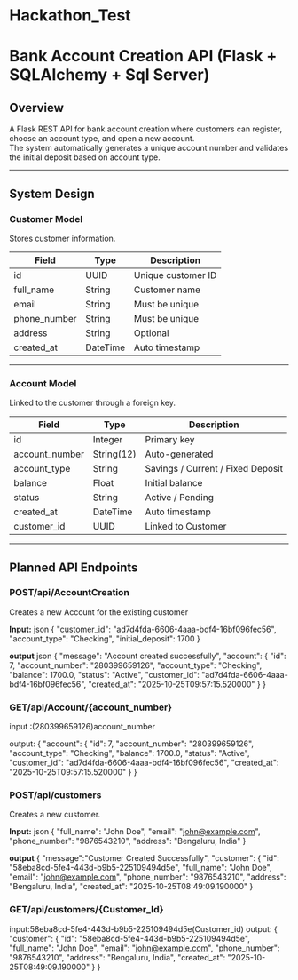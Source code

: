 # Hackathon_Test


# Bank Account Creation API (Flask + SQLAlchemy + Sql Server)

## Overview
A Flask REST API for bank account creation where customers can register, choose an account type, and open a new account.  
The system automatically generates a unique account number and validates the initial deposit based on account type.

---

## System Design

### Customer Model
Stores customer information.  

| Field | Type | Description |
|-------|------|-------------|
| id | UUID | Unique customer ID | Primary Key
| full_name | String | Customer name |
| email | String | Must be unique |
| phone_number | String | Must be unique |
| address | String | Optional |
| created_at | DateTime | Auto timestamp |

---

### Account Model
Linked to the customer through a foreign key.  

| Field | Type | Description |
|-------|------|-------------|
| id | Integer | Primary key |
| account_number | String(12) | Auto-generated |
| account_type | String | Savings / Current / Fixed Deposit |
| balance | Float | Initial balance |
| status | String | Active / Pending |
| created_at | DateTime | Auto timestamp |
| customer_id | UUID | Linked to Customer |

---

## Planned API Endpoints

### POST/api/AccountCreation
Creates a new Account for the existing customer

**Input:**
json
{
  "customer_id": "ad7d4fda-6606-4aaa-bdf4-16bf096fec56",
  "account_type": "Checking",
  "initial_deposit": 1700
}

**output**
json
{
    "message": "Account created successfully",
    "account": {
        "id": 7,
        "account_number": "280399659126",
        "account_type": "Checking",
        "balance": 1700.0,
        "status": "Active",
        "customer_id": "ad7d4fda-6606-4aaa-bdf4-16bf096fec56",
        "created_at": "2025-10-25T09:57:15.520000"
    }
}

### GET/api/Account/{account_number}

input :(280399659126)account_number 

output:
{
 "account": {
        "id": 7,
        "account_number": "280399659126",
        "account_type": "Checking",
        "balance": 1700.0,
        "status": "Active",
        "customer_id": "ad7d4fda-6606-4aaa-bdf4-16bf096fec56",
        "created_at": "2025-10-25T09:57:15.520000"
    }
}

### POST/api/customers
Creates a new customer. 

**Input:**
json
{
  "full_name": "John Doe",
  "email": "john@example.com",
  "phone_number": "9876543210",
  "address": "Bengaluru, India"
}

**output**
{
    "message":"Customer Created Successfully",
    "customer": {
        "id": "58eba8cd-5fe4-443d-b9b5-225109494d5e",
        "full_name": "John Doe",
        "email": "john@example.com",
        "phone_number": "9876543210",
        "address": "Bengaluru, India",
        "created_at": "2025-10-25T08:49:09.190000"
    }

    
### GET/api/customers/{Customer_Id}
input:58eba8cd-5fe4-443d-b9b5-225109494d5e(Customer_id)
output:
{ "customer": {
        "id": "58eba8cd-5fe4-443d-b9b5-225109494d5e",
        "full_name": "John Doe",
        "email": "john@example.com",
        "phone_number": "9876543210",
        "address": "Bengaluru, India",
        "created_at": "2025-10-25T08:49:09.190000"
    }
}


